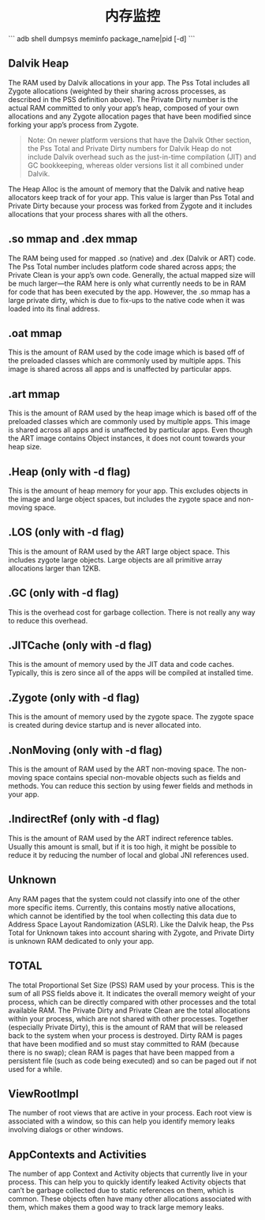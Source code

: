 <h1 align="center">内存监控</h1>
```
adb shell dumpsys meminfo package_name|pid [-d]
```



## Dalvik Heap
The RAM used by Dalvik allocations in your app. The Pss Total includes all Zygote allocations (weighted by their sharing across processes, as described in the PSS definition above). The Private Dirty number is the actual RAM committed to only your app’s heap, composed of your own allocations and any Zygote allocation pages that have been modified since forking your app’s process from Zygote.

>Note: On newer platform versions that have the Dalvik Other section, the Pss Total and Private Dirty numbers for Dalvik Heap do not include Dalvik overhead such as the just-in-time compilation (JIT) and GC bookkeeping, whereas older versions list it all combined under Dalvik.

The Heap Alloc is the amount of memory that the Dalvik and native heap allocators keep track of for your app. This value is larger than Pss Total and Private Dirty because your process was forked from Zygote and it includes allocations that your process shares with all the others.

## .so mmap and .dex mmap
The RAM being used for mapped .so (native) and .dex (Dalvik or ART) code. The Pss Total number includes platform code shared across apps; the Private Clean is your app’s own code. Generally, the actual mapped size will be much larger—the RAM here is only what currently needs to be in RAM for code that has been executed by the app. However, the .so mmap has a large private dirty, which is due to fix-ups to the native code when it was loaded into its final address.

## .oat mmap
This is the amount of RAM used by the code image which is based off of the preloaded classes which are commonly used by multiple apps. This image is shared across all apps and is unaffected by particular apps.

## .art mmap
This is the amount of RAM used by the heap image which is based off of the preloaded classes which are commonly used by multiple apps. This image is shared across all apps and is unaffected by particular apps. Even though the ART image contains Object instances, it does not count towards your heap size.

## .Heap (only with -d flag)
This is the amount of heap memory for your app. This excludes objects in the image and large object spaces, but includes the zygote space and non-moving space.

## .LOS (only with -d flag)
This is the amount of RAM used by the ART large object space. This includes zygote large objects. Large objects are all primitive array allocations larger than 12KB.

## .GC (only with -d flag)
This is the overhead cost for garbage collection. There is not really any way to reduce this overhead.

## .JITCache (only with -d flag)
This is the amount of memory used by the JIT data and code caches. Typically, this is zero since all of the apps will be compiled at installed time.

## .Zygote (only with -d flag)
This is the amount of memory used by the zygote space. The zygote space is created during device startup and is never allocated into.

## .NonMoving (only with -d flag)
This is the amount of RAM used by the ART non-moving space. The non-moving space contains special non-movable objects such as fields and methods. You can reduce this section by using fewer fields and methods in your app.

## .IndirectRef (only with -d flag)
This is the amount of RAM used by the ART indirect reference tables. Usually this amount is small, but if it is too high, it might be possible to reduce it by reducing the number of local and global JNI references used.

## Unknown
Any RAM pages that the system could not classify into one of the other more specific items. Currently, this contains mostly native allocations, which cannot be identified by the tool when collecting this data due to Address Space Layout Randomization (ASLR). Like the Dalvik heap, the Pss Total for Unknown takes into account sharing with Zygote, and Private Dirty is unknown RAM dedicated to only your app.

## TOTAL
The total Proportional Set Size (PSS) RAM used by your process. This is the sum of all PSS fields above it. It indicates the overall memory weight of your process, which can be directly compared with other processes and the total available RAM.
The Private Dirty and Private Clean are the total allocations within your process, which are not shared with other processes. Together (especially Private Dirty), this is the amount of RAM that will be released back to the system when your process is destroyed. Dirty RAM is pages that have been modified and so must stay committed to RAM (because there is no swap); clean RAM is pages that have been mapped from a persistent file (such as code being executed) and so can be paged out if not used for a while.

## ViewRootImpl
The number of root views that are active in your process. Each root view is associated with a window, so this can help you identify memory leaks involving dialogs or other windows.

## AppContexts and Activities
The number of app Context and Activity objects that currently live in your process. This can help you to quickly identify leaked Activity objects that can’t be garbage collected due to static references on them, which is common. These objects often have many other allocations associated with them, which makes them a good way to track large memory leaks.
